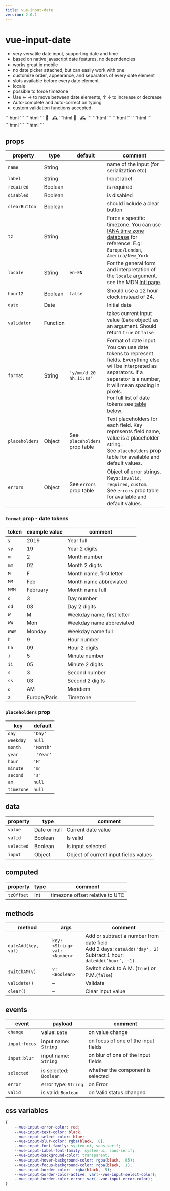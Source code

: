 ```yaml
---
title: vue-input-date
version: 2.0.1
---
```


# vue-input-date
<Badge :text="$page.frontmatter.version"/>

- very versatile date input, supporting date and time
- based on native javascript date features, no dependencies
- works great in mobile
- no date picker attached, but can easily work with one
- customize order, appearance, and separators of every date element
- slots available before every date element
- locale
- possible to force timezone
- Use ← → to move between date elements, ↑ ↓ to increase or decrease
- Auto-complete and auto-correct on typing
- custom validation functions accepted

<vp-holder>
<vue-input-date label="Default date input:"/>
```html
<vue-input-date label="Default date input:"/>
```
<vue-input-date label="With validator (>= today)" required clear-button format="d/m/y" :validator="(d) => new Date(d).setHours(0,0,0,0) >= new Date().setHours(0,0,0,0)"/>
```html
<vue-input-date label="With validator (>= today)" required clear-button format="m/d/y" :validator="(d) => new Date(d).setHours(0,0,0,0) >= new Date().setHours(0,0,0,0)"/>
```
<vue-input-date label="Timezone, Slots for year and hour, clear button" clear-button format="y/MM/d hh:ii a 5 z" hour12><span class="date label" slot="year">📆</span><span class="date label" slot="hour">   🕰</span></vue-input-date>
```html
<vue-input-date label="Timezone, Slots for year and hour, clear button" clear-button format="y/MM/d hh:ii a 5 z" hour12><span slot="year">📆</span><span slot="hour">   🕰</span></vue-input-date>
```
<vue-input-date label="Russian Locale:" locale="ru-RU" format="y/MMM/d"/>
```html
<vue-input-date label="Russian Locale:" locale="ru-RU" format="y/MMM/d"/>
```
<vue-input-date label="Force timezone:" clear-button format="y/MM/d 20 hh:ii a 20 z" hour12 tz="Europe/Madrid" />
```html
<vue-input-date label="Force timezone:" clear-button format="y/MM/d 20 hh:ii a 20 z" hour12 tz="Europe/Madrid" />
```
<vue-input-date label="12H clock:" format="hh:ii a" hour12 />
```html
<vue-input-date label="12H clock:" format="hh:ii a" hour12 />
```
<vue-input-date label="With weekday:" format="y/MMM/d 📆 WWW"/>
```html
<vue-input-date label="With weekday:" format="y/MMM/d  📆 WWW"/>
```
<vue-input-date label="No initial input:" :date="null" />
```html
<vue-input-date label="No initial input:" :date="null" />
```
</vp-holder>

## props

| property       | type     | default                       | comment                                                      |
| -------------- | -------- | ----------------------------- | ------------------------------------------------------------ |
| `name`         | String   |                               | name of the input (for serialization etc)                    |
| `label`        | String   |                               | Input label                                                  |
| `required`     | Boolean  |                               | is required                                                  |
| `disabled`     | Boolean  |                               | is disabled                                                  |
| `clearButton`  | Boolean  |                               | should include a clear button                                |
| `tz`           | String   |                               | Force a specific timezone. You can use [IANA time zone database](https://www.iana.org/time-zones) for reference. E.g: `Europe/London`, `America/New_York` |
| `locale`       | String   | `en-EN`                       | For the general form and interpretation of the `locale` argument, see the MDN [Intl page](https://developer.mozilla.org/en-US/docs/Web/JavaScript/Reference/Global_Objects/Intl#Locale_identification_and_negotiation). |
| `hour12`       | Boolean  | `false`                       | Should use a 12 hour clock instead of 24.                    |
| `date`         | Date     |                               | Initial date                                                 |
| `validator`    | Function |                               | takes current input value (`Date` object) as an argument. Should return `true` or `false` |
| `format`       | String   | `'y/mm/d 20 hh:ii:ss’`        | Format of date input. You can use date tokens to represent fields. Everything else will be interpreted as separators. if a separator is a number, it will mean spacing in pixels.<br />For full list of date tokens see [table below](#format-prop-date-tokens). |
| `placeholders` | Object   | See `placeholders` prop table | Text placeholders for each field. Key represents field name, value is a placeholder string. <br />See `placeholders` prop table for available and default values. |
| `errors`       | Object   | See `errors` prop table       | Object of error strings. Keys: `invalid`, `required`, `custom`.<br /> See `errors` prop table for available and default values. |

### `format` prop - date tokens

| token | example value | comment                    |
| ----- | ------------- | -------------------------- |
| `y`   | 2019          | Year full                  |
| `yy`  | 19            | Year 2 digits              |
| `m`   | 2             | Month number               |
| `mm`  | 02            | Month 2 digits             |
| `M`   | F             | Month name, first letter   |
| `MM`  | Feb           | Month name abbreviated     |
| `MMM` | February      | Month name full            |
| `d`   | 3             | Day number                 |
| `dd`  | 03            | Day 2 digits               |
| `W`   | M             | Weekday name, first letter |
| `WW`  | Mon           | Weekday name abbreviated   |
| `WWW` | Monday        | Weekday name full          |
| `h`   | 9             | Hour number                |
| `hh`  | 09            | Hour 2 digits              |
| `i`   | 5             | Minute number              |
| `ii`  | 05            | Minute 2 digits            |
| `s`   | 3             | Second number              |
| `ss`  | 03            | Second 2 digits            |
| `a`   | AM            | Meridiem                   |
| `z`   | Europe/Paris  | Timezone                   |

### `placeholders` prop

| key        | default   |
| ---------- | --------- |
| `day`      | `'Day'`   |
| `weekday`  | `null`    |
| `month`    | `'Month'` |
| `year`     | ` 'Year'` |
| `hour`     | `'H'`     |
| `minute`   | `'m'`     |
| `second`   | `'s'`     |
| `am`       | `null`    |
| `timezone` | `null`    |



## data

| property   | type         | comment                               |
| ---------- | ------------ | ------------------------------------- |
| `value`    | Date or null | Current date value                    |
| `valid`    | Boolean      | Is valid                              |
| `selected` | Boolean      | Is input selected                     |
| `input`    | Object       | Object of current input fields values |

## computed

| property   | type | comment                         |
| ---------- | ---- | ------------------------------- |
| `tzOffset` | Int  | timezone offset relative to UTC |

## methods

| method              | args                                | comment                                                      |
| ------------------- | ----------------------------------- | ------------------------------------------------------------ |
| `dateAdd(key, val)` | `key:<String>` <br />`val:<Number>` | Add or subtract a number from date field<br />Add 2 days: `dateAdd('day', 2)` <br />Subtract 1 hour: `dateAdd(‘hour’, -1)` |
| `switchAM(v)`       | `v: <Boolean>`                      | Switch clock to A.M. (`true`) or P.M.(`false`)               |
| `validate()`        | –                                   | Validate                                                     |
| `clear()`           | –                                   | Clear input value                                            |

## events

| event         | payload                | comment                             |
| ------------- | ---------------------- | ----------------------------------- |
| `change`      | value: `Date`          | on value change                     |
| `input:focus` | input name: `String`   | on focus of one of the input fields |
| `input:blur`  | input name: `String`   | on blur of one of the input fields  |
| `selected`    | is selected: `Boolean` | whether the component is selected   |
| `error`       | error type: `String`   | on Error                            |
| `valid`       | is valid: `Boolean`    | on Valid status changed             |

## css variables

```css
{
 	--vue-input-error-color: red;
	--vue-input-text-color: black;
	--vue-input-select-color: blue;
	--vue-input-blur-color: rgba(black, .8);
	--vue-input-font-family: system-ui, sans-serif;
	--vue-input-label-font-family: system-ui, sans-serif;
	--vue-input-background-color: transparent;
	--vue-input-hover-background-color: rgba(black, .05);
	--vue-input-focus-background-color: rgba(black, .1);
	--vue-input-border-color:  rgba(black, .5);
	--vue-input-border-color-active: var(--vue-input-select-color);
	--vue-input-border-color-error: var(--vue-input-error-color);
}
```

